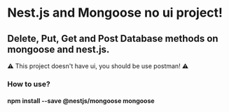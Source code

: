 # Nest.js and Mongoose no ui project!
## Delete, Put, Get and Post Database methods on mongoose and nest.js.
⚠️ This project doesn't have ui, you should be use postman! ⚠️
### How to use?
#### npm install --save @nestjs/mongoose mongoose

